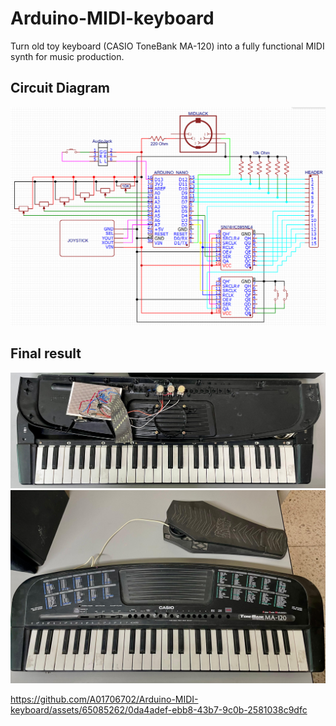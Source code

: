 # Arduino-MIDI-keyboard

Turn old toy keyboard (CASIO ToneBank MA-120) into a fully functional MIDI synth for music production.

## Circuit Diagram
![state machine](midi_circuit2.png)

## Final result
![state machine](final_result.jpg)
![state machine](finalfinal.jpg)


https://github.com/A01706702/Arduino-MIDI-keyboard/assets/65085262/0da4adef-ebb8-43b7-9c0b-2581038c9dfc

